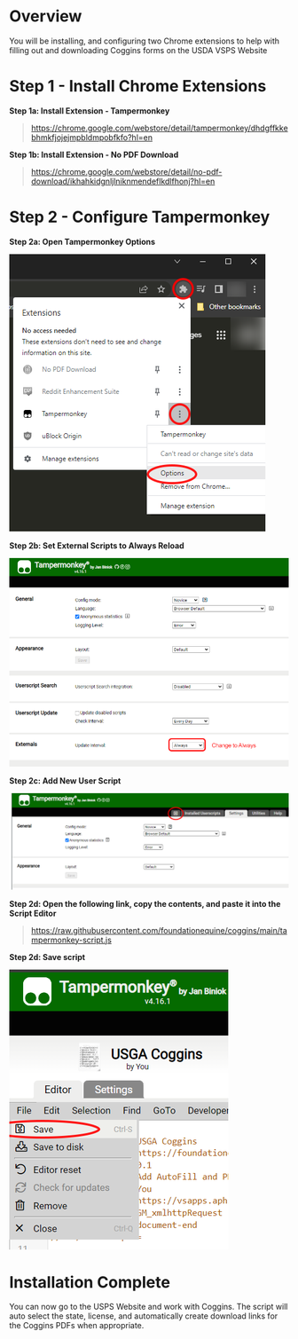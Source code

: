 # Overview
You will be installing, and configuring two Chrome extensions to help with filling out and downloading Coggins forms on the USDA VSPS Website

# Step 1 - Install Chrome Extensions
**Step 1a: Install Extension - Tampermonkey**

> https://chrome.google.com/webstore/detail/tampermonkey/dhdgffkkebhmkfjojejmpbldmpobfkfo?hl=en

**Step 1b: Install Extension - No PDF Download**

> https://chrome.google.com/webstore/detail/no-pdf-download/ikhahkidgnljlniknmendeflkdlfhonj?hl=en


# Step 2 - Configure Tampermonkey
**Step 2a: Open Tampermonkey Options**

![Step2a](/step3.png)

**Step 2b: Set External Scripts to Always Reload**

![Step2b](/Step4.png)

**Step 2c: Add New User Script**

![Step2b](/Step5.png)

**Step 2d: Open the following link, copy the contents, and paste it into the Script Editor**
> https://raw.githubusercontent.com/foundationequine/coggins/main/tampermonkey-script.js

**Step 2d: Save script**

![Step2b](/Step6.png)

# Installation Complete
You can now go to the USPS Website and work with Coggins. The script will auto select the state, license, and automatically create download links for the Coggins PDFs when appropriate.
